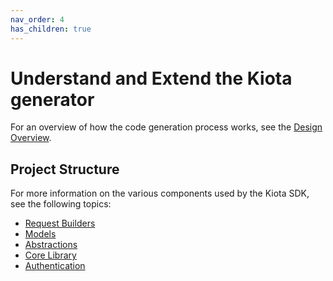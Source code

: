 ```yaml
---
nav_order: 4
has_children: true
---
```


# Understand and Extend the Kiota generator

For an overview of how the code generation process works, see the [Design Overview](../designoverview.md).

## Project Structure

For more information on the various components used by the Kiota SDK, see the following topics:

- [Request Builders](requestbuilders.md)
- [Models](models.md)
- [Abstractions](kiotaabstractions.md)
- [Core Library](corelibrary.md)
- [Authentication](authentication.md)
